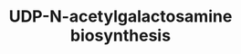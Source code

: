 ---
annotations:
- id: PW:0000559
  parent: regulatory pathway
  type: Pathway Ontology
  value: hexosamine biosynthetic pathway
authors:
- M.Braymer
- MaintBot
- Mkutmon
- Ddigles
- Egonw
- Eweitz
description: ''
last-edited: 2021-05-20
organisms:
- Saccharomyces cerevisiae
redirect_from:
- /index.php/Pathway:WP159
- /instance/WP159
- /instance/WP159_rr117359
revision: r117359
schema-jsonld:
- '@context': https://schema.org/
  '@id': https://wikipathways.github.io/pathways/WP159.html
  '@type': Dataset
  creator:
    '@type': Organization
    name: WikiPathways
  description: ''
  keywords:
  - Coenzyme A
  - D-glucosamine-6-phosphate
  - GFA1
  - GNA1
  - L-glutamate
  - L-glutamine
  - N-acetyl-D-glucosamine-6-phosphate
  - N-acetyl-glucosamine-1-phosphate
  - PCM1
  - QRI1
  - acetyl-CoA
  - fructose-6-phosphate
  - pyrophosphate
  license: CC0
  name: UDP-N-acetylgalactosamine biosynthesis
seo: CreativeWork
title: UDP-N-acetylgalactosamine biosynthesis
wpid: WP159
---